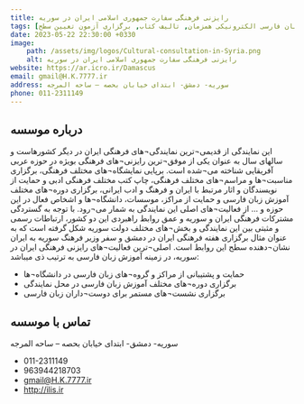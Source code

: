 ```yaml
---
title: رایزنی فرهنگی سفارت جمهوری اسلامی ایران در سوریه 
tags: [آموزش زبان فارسی حضوری, آموزش زبان فارسی الکترونیکی همزمان, تالیف کتاب, برگزاری آزمون تعیین سطح]
date: 2023-05-22 22:30:00 +0330
image: 
    path: /assets/img/logos/Cultural-consultation-in-Syria.png
    alt: رایزنی فرهنگی سفارت جمهوری اسلامی ایران در سوریه 
website: https://ar.icro.ir/Damascus
email: gmail@H.K.7777.ir
address: سوریه- دمشق- ابتدای خیابان بحصه – ساحه المرجه
phone: 011-2311149
---
```


## درباره موسسه
این نمایندگی از قدیمی¬ترین نمایندگی¬های فرهنگی ایران در دیگر کشورهاست و سالهای سال به عنوان یکی از موفق¬ترین رایزنی¬های فرهنگی بویژه در حوزه عربی آفریقایی شناخته می¬شده است. برپایی نمایشگاه¬های مختلف فرهنگی، برگزاری مناسبت¬ها و مراسم¬های مختلف فرهنگی، چاپ کتب مختلف فرهنگی ادبی و حمایت از نویسندگان و اثار مرتبط با ایران و فرهنگ و ادب ایرانی، برگزاری دوره¬های مختلف آموزش زبان فارسی و حمایت از مراکز، موسسات، دانشگاه¬ها و اشخاص فعال در این حوزه و ... از فعالیت¬های اصلی این نمایندگی به شمار می¬رود. با توجه به گستردگی مشترکات فرهنگی ایران و سوریه و عمق روابط راهبردی این دو کشور، ارتباطات رسمی و مثبتی بین این نمایندگی و بخش¬های مختلف دولت سوریه شکل گرفته است که به عنوان مثال برگزاری هفته فرهنگی ایران در دمشق و سفر وزیر فرهنگ سوریه به ایران نشان¬دهنده سطح این روابط است.
اصلی¬ترین فعالیت¬های رایزنی فرهنگی ایران در سوریه، در زمینه آموزش زبان فارسی به ترتیب ذی میباشد:
- حمایت و پشتیبانی از مراکز و گروه¬های زبان فارسی در دانشگاه¬ها
- برگزاری دوره¬های مختلف آموزش زبان فارسی در محل نمایندگی
- برگزاری نشست¬های مستمر برای دوست¬داران زبان فارسی

## تماس با موسسه
 سوریه- دمشق- ابتدای خیابان بحصه – ساحه المرجه
- 011-2311149
- 963944218703
- gmail@H.K.7777.ir
- http://ilis.ir